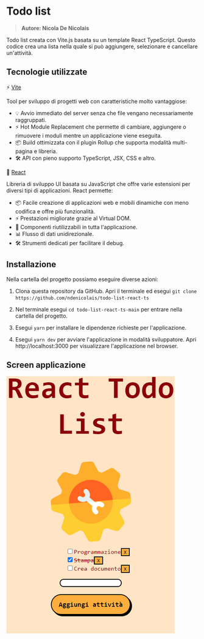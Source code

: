 # Todo list

> <b>Autore: Nicola De Nicolais</b>

Todo list creata con Vite.js basata su un template React TypeScript. Questo codice crea una lista nella quale si può aggiungere, selezionare e cancellare un'attività.

## Tecnologie utilizzate
⚡ [Vite](https://vitejs.dev)

Tool per sviluppo di progetti web con caratteristiche molto vantaggiose:
- 💡 Avvio immediato del server senza che file vengano necessariamente raggruppati.
- ⚡️ Hot Module Replacement che permette di cambiare, aggiungere o rimuovere i moduli mentre un applicazione viene eseguita.
- 📦 Build ottimizzata con il plugin Rollup che supporta modalità multi-pagina e libreria.
- 🛠️ API con pieno supporto TypeScript, JSX, CSS e altro.

💠 [React](https://reactjs.org/)

Libreria di sviluppo UI basata su JavaScript che offre varie estensioni per diversi tipi di applicazioni. React permette:
- 📦 Facile creazione di applicazioni web e mobili dinamiche con meno codifica e offre più funzionalità.
- ⚡️ Prestazioni migliorate grazie al Virtual DOM.
- 🔩 Componenti riutilizzabili  in tutta l'applicazione.
- 📊 Flusso di dati unidirezionale.
- 🛠️ Strumenti dedicati per facilitare il debug.
## Installazione
Nella cartella del progetto possiamo eseguire diverse azioni:

1) Clona questa repository da GitHub. Apri il terminale ed esegui `git clone https://github.com/ndenicolais/todo-list-react-ts`

2) Nel terminale esegui    `cd todo-list-react-ts-main` per entrare nella cartella del progetto.

3) Esegui `yarn` per installare le dipendenze richieste per l'applicazione.

4) Esegui `yarn dev` per avviare l'applicazione in modalità sviluppatore.
Apri http://localhost:3000 per visualizzare l'applicazione nel browser.

## Screen  applicazione
<img src='screenshot.png'>